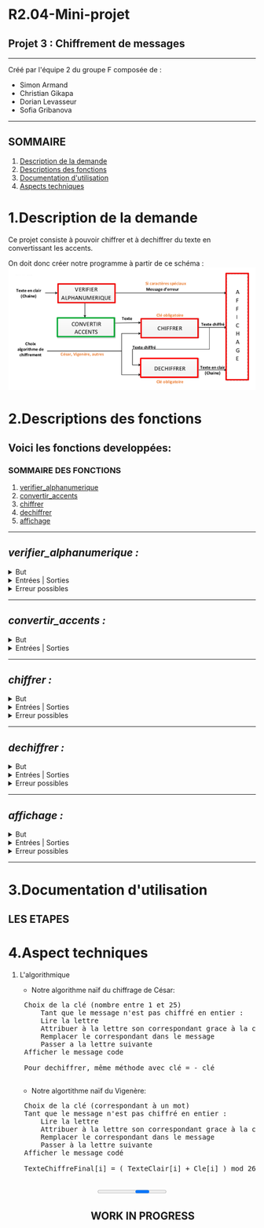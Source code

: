 # R2.04-Mini-projet 
## **Projet 3 : Chiffrement de messages**
---
Créé par l'équipe 2 du groupe F composée de :
- Simon Armand
- Christian Gikapa
- Dorian Levasseur
- Sofia Gribanova

---
## **SOMMAIRE**
1. [Description de la demande](#projet)
2. [Descriptions des fonctions](#fonctions)
3. [Documentation d'utilisation](#doc)
4. [Aspects techniques](#techniques)

<h1 id="projet"><b> 1.Description de la demande </b> </h1>
Ce projet consiste à pouvoir chiffrer et à dechiffrer du texte en convertissant les accents.

On doit donc créer notre programme à partir de ce schéma :
![image de la consigne](readme_img/consigne.png)



<h1 id="fonctions"><b> 2.Descriptions des fonctions</b></h1>

## **Voici les fonctions developpées:**

### **SOMMAIRE DES FONCTIONS**
1. [verifier_alphanumerique](#verifier)
2. [convertir_accents](#convertir_accents)
3. [chiffrer](#chiffrer)
4. [dechiffrer](#dechiffrer)
5. [affichage](#affichage)
---

<div id="verifier">
<h2><i> verifier_alphanumerique :</i> </h2>
    <details> <summary>But</summary>
        &emsp;&emsp;Vérifier si la chaine de caracteres ne contient pas des caracteres speciaux qui ne pourront pas etre chiffrés</details>
    <details> <summary>Entrées | Sorties </summary>
        &emsp;&emsp;Entrée : chaine de caractères
        &emsp;&emsp;Sortie : le même texte ou le message d'erreur
         </details>
    <details> <summary>Erreur possibles</summary>
        &emsp;&emsp;Une erreur sera affichée *nom de l'erreur* si le texte contient des caractères specifiques
       </details>
</div>


---

<div id="convertir_accents">
<h2><i> convertir_accents : </i> </h2>
<details> <summary>But</summary>
        &emsp;&emsp;Convertir les accents d'une chaîne de caracteres pour pouvoir chiffrer quand même la lettre </details>
    <details> <summary>Entrées | Sorties</summary>
        &emsp;&emsp;Entrée : chaine de caractères
        &emsp;&emsp;Sortie : le même texte sans les accents</details>
</div>

---

<div id="chiffrer">
<h2><i> chiffrer : </i></h2>

<details> <summary>But</summary>
        &emsp;&emsp;Chiffrer le message en code Cesar avec une clé</details>
    <details> <summary>Entrées | Sorties</summary>
        &emsp;&emsp;Entrée : chaine de caractères sans accents,clé
        &emsp;&emsp;Sortie : le texte chiffré par rapport à la clé donné</details>
    <details> <summary>Erreur possibles</summary>
        &emsp;&emsp;Clé impossible </details>
</div>

---

<div id ="dechiffer">
<h2><i> dechiffrer : </i></h2>
<details> <summary style="content:f105">But</summary>
        &emsp;&emsp;Pouvoir dechiffrer un message en ayant une clé </details>
    <details> <summary>Entrées | Sorties</summary>
        &emsp;&emsp;Entrée : chaine de caractères sans accents,clé
        &emsp;&emsp;Sortie : le texte dechiffré par rapport à la clé donné</details>
    <details> <summary>Erreur possibles</summary>
        &emsp;&emsp;Clé impossible </details>
</div>

---

<div id="affichage"> 
<h2><i> affichage : </i></h2>
<details> <summary>But</summary>
        &emsp;&emsp;Afficher notre programme principal</details>
    <details> <summary>Entrées | Sorties</summary>
        &emsp;&emsp;test </details>
    <details> <summary>Erreur possibles</summary>
        &emsp;&emsp;test </details>
</div>

---
<h1 id="doc"><b> 3.Documentation d'utilisation</b></h1>

## LES ETAPES 

<h1 id="techniques"><b> 4.Aspect techniques</b></h1>

1. L'algorithmique
    - Notre algorithme naïf du chiffrage de César:
    
    <pre>
    Choix de la clé (nombre entre 1 et 25)
        Tant que le message n'est pas chiffré en entier :
	    Lire la lettre
	    Attribuer à la lettre son correspondant grace à la clé (si lettre = A et clé = 3, alors lettre = D)
	    Remplacer le correspondant dans le message
	    Passer a la lettre suivante
    Afficher le message code

    Pour dechiffrer, même méthode avec clé = - clé
    </pre>
    - Notre algortithme naïf du Vigenère:

    <pre>
    Choix de la clé (correspondant à un mot)
    Tant que le message n'est pas chiffré en entier :
	    Lire la lettre
	    Attribuer à la lettre son correspondant grace à la clé et à sa position (si lettre = A, clé = MUSIQUE et position = 3, alors lettre = S)
	    Remplacer le correspondant dans le message
	    Passer à la lettre suivante
    Afficher le message codé

    TexteChiffreFinal[i] = ( TexteClair[i] + Cle[i] ) mod 26
    </pre>

&emsp;&emsp;&emsp;&emsp;&emsp;&emsp;&emsp;&emsp;&emsp;&emsp;&emsp;&emsp;&emsp;<progress> </progress>

<h2> &emsp;&emsp;&emsp;&emsp;&emsp;&emsp;&emsp;&emsp;WORK IN PROGRESS</h2>

